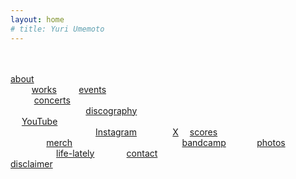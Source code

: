 ```yaml
---
layout: home
# title: Yuri Umemoto
---
```

<br> 
<br>
<a href="/about">about</a> <br> 
 &nbsp;  &nbsp;  <a href="/works/">works</a>
 &nbsp;  &nbsp;  &nbsp;  &nbsp; <a href="/events/">events</a> <br> &nbsp;  &nbsp;  &nbsp; <a href="/concerts/">concerts</a> <br> 
 &nbsp;  &nbsp;  &nbsp;  &nbsp;  &nbsp;  &nbsp;  &nbsp;  &nbsp;  &nbsp;  &nbsp;  &nbsp;  &nbsp;  &nbsp; <a href="/discography/">discography</a> <br> 
<a href="https://www.youtube.com/@YuriUmemoto">YouTube</a> <br> 
 &nbsp;  &nbsp;  &nbsp;  &nbsp;  &nbsp;  &nbsp;  &nbsp;  &nbsp;  &nbsp;  &nbsp;  &nbsp;  &nbsp;  &nbsp;  &nbsp;  &nbsp; <a href="https://www.instagram.com/yuri_umemoto">Instagram</a> 
 &nbsp;  &nbsp;  &nbsp;  &nbsp;  &nbsp; <a href="https://x.com/yuriumemoto">X</a> 
<a href="/scores">scores</a> <br> 
 &nbsp;  &nbsp;  &nbsp;  &nbsp;  &nbsp; <a href="https://yuriumemoto.bandcamp.com/merch/">merch</a> 
 &nbsp;  &nbsp;  &nbsp;  &nbsp;  &nbsp;  &nbsp;  &nbsp;  &nbsp;  &nbsp;  &nbsp;  &nbsp;  &nbsp;  &nbsp;  &nbsp;  &nbsp;  &nbsp;  &nbsp;  &nbsp;  &nbsp;  &nbsp; <a href="https://yuriumemoto.bandcamp.com/">bandcamp</a> 
 &nbsp;  &nbsp;  &nbsp;  &nbsp;  <a href="/photos/">photos</a> <br> 
 &nbsp;  &nbsp;  &nbsp;  &nbsp;  &nbsp; &nbsp;  &nbsp; <a href="/life-lately/">life-lately</a> &nbsp; &nbsp; &nbsp; &nbsp; &nbsp;  &nbsp; <a href="/contact">contact</a>
 &nbsp;  &nbsp;  &nbsp;  &nbsp; &nbsp;  &nbsp;  &nbsp;  &nbsp;  &nbsp; &nbsp;  &nbsp; &nbsp; &nbsp; &nbsp; &nbsp;  &nbsp;  &nbsp;  &nbsp; &nbsp; &nbsp; &nbsp; &nbsp;  &nbsp;  &nbsp;  &nbsp;  &nbsp; &nbsp;  &nbsp; <a href="/disclaimer/">disclaimer</a>

